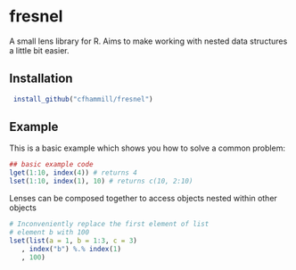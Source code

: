# fresnel

A small lens library for R. Aims to make working with nested data structures
a little bit easier.

## Installation

``` r
 install_github("cfhammill/fresnel")
```

## Example

This is a basic example which shows you how to solve a common problem:

``` r
## basic example code
lget(1:10, index(4)) # returns 4
lset(1:10, index(1), 10) # returns c(10, 2:10)
```

Lenses can be composed together to access objects nested
within other objects

```r
# Inconveniently replace the first element of list
# element b with 100
lset(list(a = 1, b = 1:3, c = 3)
   , index("b") %.% index(1)
   , 100)
```
